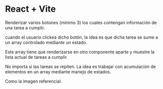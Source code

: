 # React + Vite

Renderizar varios botones (mínimo 3) los cuales contengan información de una tarea a cumplir.

cuando el usuario clickea dicho botón, la idea es que dicha tarea se sume a un array controlado mediante un estado.

Este array tiene que renderizarse en otro componente aparte y muestre la lista actual de tareas a cumplir. 

No importa si las tareas se repiten. La idea es trabajar con acumulación de elementos en un array mediante manejo de estados.

Como la imagen referencial.
